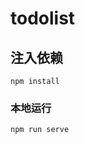 <!--
 * @Author: Moyo
 * @Date: 2022-03-16 17:35:21
 * @LastEditors: Moyo
 * @LastEditTime: 2022-03-17 15:56:54
 * @Description: 
-->
# todolist

## 注入依赖
```
npm install
```

### 本地运行
```
npm run serve
```

